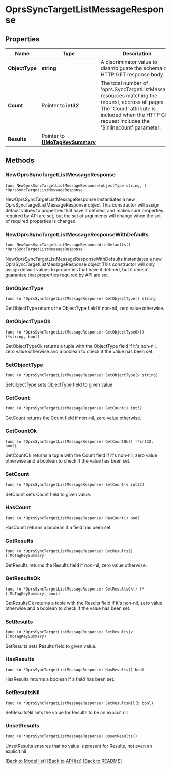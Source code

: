 # OprsSyncTargetListMessageResponse

## Properties

Name | Type | Description | Notes
------------ | ------------- | ------------- | -------------
**ObjectType** | **string** | A discriminator value to disambiguate the schema of a HTTP GET response body. | 
**Count** | Pointer to **int32** | The total number of &#39;oprs.SyncTargetListMessage&#39; resources matching the request, accross all pages. The &#39;Count&#39; attribute is included when the HTTP GET request includes the &#39;$inlinecount&#39; parameter. | [optional] 
**Results** | Pointer to [**[]MoTagKeySummary**](MoTagKeySummary.md) |  | [optional] 

## Methods

### NewOprsSyncTargetListMessageResponse

`func NewOprsSyncTargetListMessageResponse(objectType string, ) *OprsSyncTargetListMessageResponse`

NewOprsSyncTargetListMessageResponse instantiates a new OprsSyncTargetListMessageResponse object
This constructor will assign default values to properties that have it defined,
and makes sure properties required by API are set, but the set of arguments
will change when the set of required properties is changed

### NewOprsSyncTargetListMessageResponseWithDefaults

`func NewOprsSyncTargetListMessageResponseWithDefaults() *OprsSyncTargetListMessageResponse`

NewOprsSyncTargetListMessageResponseWithDefaults instantiates a new OprsSyncTargetListMessageResponse object
This constructor will only assign default values to properties that have it defined,
but it doesn't guarantee that properties required by API are set

### GetObjectType

`func (o *OprsSyncTargetListMessageResponse) GetObjectType() string`

GetObjectType returns the ObjectType field if non-nil, zero value otherwise.

### GetObjectTypeOk

`func (o *OprsSyncTargetListMessageResponse) GetObjectTypeOk() (*string, bool)`

GetObjectTypeOk returns a tuple with the ObjectType field if it's non-nil, zero value otherwise
and a boolean to check if the value has been set.

### SetObjectType

`func (o *OprsSyncTargetListMessageResponse) SetObjectType(v string)`

SetObjectType sets ObjectType field to given value.


### GetCount

`func (o *OprsSyncTargetListMessageResponse) GetCount() int32`

GetCount returns the Count field if non-nil, zero value otherwise.

### GetCountOk

`func (o *OprsSyncTargetListMessageResponse) GetCountOk() (*int32, bool)`

GetCountOk returns a tuple with the Count field if it's non-nil, zero value otherwise
and a boolean to check if the value has been set.

### SetCount

`func (o *OprsSyncTargetListMessageResponse) SetCount(v int32)`

SetCount sets Count field to given value.

### HasCount

`func (o *OprsSyncTargetListMessageResponse) HasCount() bool`

HasCount returns a boolean if a field has been set.

### GetResults

`func (o *OprsSyncTargetListMessageResponse) GetResults() []MoTagKeySummary`

GetResults returns the Results field if non-nil, zero value otherwise.

### GetResultsOk

`func (o *OprsSyncTargetListMessageResponse) GetResultsOk() (*[]MoTagKeySummary, bool)`

GetResultsOk returns a tuple with the Results field if it's non-nil, zero value otherwise
and a boolean to check if the value has been set.

### SetResults

`func (o *OprsSyncTargetListMessageResponse) SetResults(v []MoTagKeySummary)`

SetResults sets Results field to given value.

### HasResults

`func (o *OprsSyncTargetListMessageResponse) HasResults() bool`

HasResults returns a boolean if a field has been set.

### SetResultsNil

`func (o *OprsSyncTargetListMessageResponse) SetResultsNil(b bool)`

 SetResultsNil sets the value for Results to be an explicit nil

### UnsetResults
`func (o *OprsSyncTargetListMessageResponse) UnsetResults()`

UnsetResults ensures that no value is present for Results, not even an explicit nil

[[Back to Model list]](../README.md#documentation-for-models) [[Back to API list]](../README.md#documentation-for-api-endpoints) [[Back to README]](../README.md)


